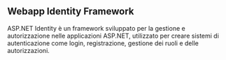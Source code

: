 ## Webapp Identity Framework

ASP.NET Identity è un framework sviluppato per la gestione e autorizzazione nelle applicazioni ASP.NET, utilizzato per creare sistemi di autenticazione come login, registrazione, gestione dei ruoli e delle autorizzazioni. 